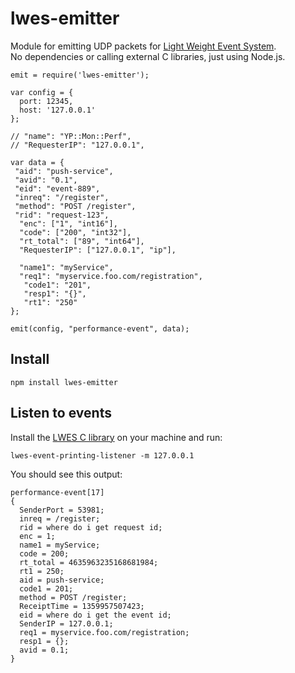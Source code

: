 # lwes-emitter

Module for emitting UDP packets for [Light Weight Event System](http://www.lwes.org/).  
No dependencies or calling external C libraries, just using Node.js.

    emit = require('lwes-emitter');

    var config = {
      port: 12345, 
      host: '127.0.0.1'
    };

    // "name": "YP::Mon::Perf",
    // "RequesterIP": "127.0.0.1",
    
    var data = {
     "aid": "push-service",
     "avid": "0.1",
     "eid": "event-889",
     "inreq": "/register",
     "method": "POST /register",
     "rid": "request-123",
      "enc": ["1", "int16"],
      "code": ["200", "int32"],
      "rt_total": ["89", "int64"],
      "RequesterIP": ["127.0.0.1", "ip"],

      "name1": "myService", 
      "req1": "myservice.foo.com/registration", 
       "code1": "201",
       "resp1": "{}",
       "rt1": "250"
    };

    emit(config, "performance-event", data);


## Install

    npm install lwes-emitter

## Listen to events

Install the [LWES C library](https://github.com/lwes/lwes) on your machine and run:

    lwes-event-printing-listener -m 127.0.0.1

You should see this output:

    performance-event[17]
    {
      SenderPort = 53981;
      inreq = /register;
      rid = where do i get request id;
      enc = 1;
      name1 = myService;
      code = 200;
      rt_total = 4635963235168681984;
      rt1 = 250;
      aid = push-service;
      code1 = 201;
      method = POST /register;
      ReceiptTime = 1359957507423;
      eid = where do i get the event id;
      SenderIP = 127.0.0.1;
      req1 = myservice.foo.com/registration;
      resp1 = {};
      avid = 0.1;
    }

